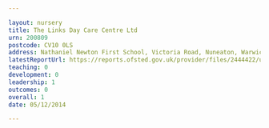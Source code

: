 ```yaml
---

layout: nursery
title: The Links Day Care Centre Ltd
urn: 200809
postcode: CV10 0LS
address: Nathaniel Newton First School, Victoria Road, Nuneaton, Warwickshire, CV10 0LS
latestReportUrl: https://reports.ofsted.gov.uk/provider/files/2444422/urn/200809.pdf
teaching: 0
development: 0
leadership: 1
outcomes: 0
overall: 1
date: 05/12/2014

---
```

